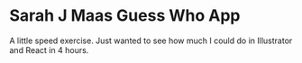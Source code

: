 # Sarah J Maas Guess Who App

A little speed exercise. Just wanted to see how much I could do in Illustrator and React in 4 hours.